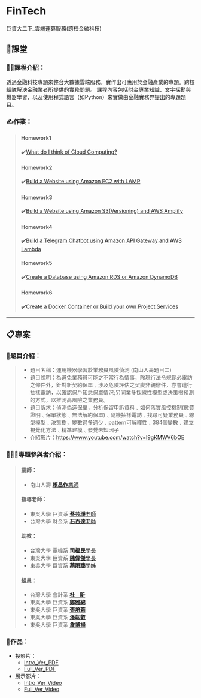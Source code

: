 FinTech
============
巨資大二下_雲端運算服務(跨校金融科技)


## :book:課堂
### :woman_teacher:課程介紹：
透過金融科技專題來整合大數據雲端服務，實作出可應用於金融產業的專題。跨校組隊解決金融業者所提供的實務問題。
課程內容包括財金專業知識、文字探勘與機器學習，以及使用程式語言（如Python）來實做由金融實務界提出的專題題目。
### :writing_hand:作業：
> #### Homework1
> :heavy_check_mark:[What do I think of Cloud Computing?](https://github.com/Yasmine-Cheng/FinTech/blob/main/HW1/README.md)
> #### Homework2
> :heavy_check_mark:[Build a Website using Amazon EC2 with LAMP](https://youtu.be/nc-AM8binXY)
> #### Homework3
> :heavy_check_mark:[Build a Website using Amazon S3(Versioning) and AWS Amplify](https://youtu.be/ctx9DNOwb78)
> #### Homework4
> :heavy_check_mark:[Build a Telegram Chatbot using Amazon API Gateway and AWS Lambda](https://youtu.be/GVvfx7SKfO8)
> #### Homework5
> :heavy_check_mark:[Create a Database using Amazon RDS or Amazon DynamoDB](https://www.youtube.com/watch?v=Wnjs2NV80ts)
> #### Homework6
> :heavy_check_mark:[Create a Docker Container or Build your own Project Services](https://youtu.be/YVywiBB0wmk)

---

## :clipboard:專案
### :speech_balloon:題目介紹：
> - 題目名稱：運用機器學習於業務員風險偵測 (南山人壽題目二)
> - 題目說明：為避免業務員可能之不當行為情事，除現行法令規範必電訪之條件外，針對新契約保單﹑涉及危險評估之契變非親辦件，亦會進行抽樣電訪，以確認保戶知悉保單情況;另同業多採線性模型或決策樹預測的方式，以推測高風險之業務員。
> - 題目訴求：偵測偽造保單，分析保留申訴資料﹑如何落實風控機制(繳費證明﹑保單狀態﹑無法解約保單)﹑隨機抽樣電訪﹑找尋可疑業務員﹑線型模型﹑決策樹，變數過多過少﹑pattern可解釋性﹑384個變數﹑建立視覺化方法﹑精準建模﹑發覺未知因子
> - 介紹影片：https://www.youtube.com/watch?v=l9gKMWV6bOE
### :people_holding_hands:專題參與者介紹：
> #### 業師：
> - 南山人壽 [**賴昌作**業師]()
> #### 指導老師：
> - 東吳大學 巨資系 [**蔡芸琤**老師](https://github.com/pecu)
> - 台灣大學 財金系 [**石百達**老師]()
> #### 助教：
> - 台灣大學 電機系 [**司福民**學長]()
> - 東吳大學 巨資系 [**陳偉傑**學長](https://github.com/sefx5ever)
> - 東吳大學 巨資系 [**蔡雨臻**學姊]()
> #### 組員：
> - 台灣大學 會計系 [**杜&nbsp;&nbsp;&nbsp;&nbsp;昕**]()
> - 東吳大學 巨資系 [**鄭雅綿**](https://github.com/Yasmine-Cheng)
> - 東吳大學 巨資系 [**張培莉**]()
> - 東吳大學 巨資系 [**潘竑叡**]()
> - 東吳大學 巨資系 [**詹博揚**]()
### :clap:作品：
- 投影片：
    - [Intro_Ver_PDF](https://github.com/Yasmine-Cheng/FinTech/blob/main/Project/NanShan_FraudML_Intro_Version.pdf)
    - [Full_Ver_PDF](https://github.com/Yasmine-Cheng/FinTech/blob/main/Project/NanShan_FraudML_Full_Version.pdf)
- 展示影片：
    - [Intro_Ver_Video](https://www.youtube.com/watch?v=Kf7v187uUrA)
    - [Full_Ver_Video](https://www.youtube.com/watch?v=pt1ZoWrdNFw)
